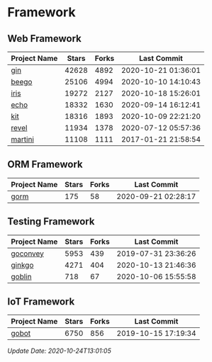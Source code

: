 # Framework

## Web Framework
| Project Name | Stars | Forks | Last Commit |
| ------------ | ----- | ----- | ----------- |
| [gin](https://github.com/gin-gonic/gin) | 42628 | 4892 | 2020-10-21 01:36:01 |
| [beego](https://github.com/astaxie/beego) | 25106 | 4994 | 2020-10-10 14:10:43 |
| [iris](https://github.com/kataras/iris) | 19272 | 2127 | 2020-10-18 15:26:01 |
| [echo](https://github.com/labstack/echo) | 18332 | 1630 | 2020-09-14 16:12:41 |
| [kit](https://github.com/go-kit/kit) | 18316 | 1893 | 2020-10-09 22:21:20 |
| [revel](https://github.com/revel/revel) | 11934 | 1378 | 2020-07-12 05:57:36 |
| [martini](https://github.com/go-martini/martini) | 11108 | 1111 | 2017-01-21 21:58:54 |

## ORM Framework
| Project Name | Stars | Forks | Last Commit |
| ------------ | ----- | ----- | ----------- |
| [gorm](https://github.com/jinzhu/gorm) | 175 | 58 | 2020-09-21 02:28:17 |

## Testing Framework
| Project Name | Stars | Forks | Last Commit |
| ------------ | ----- | ----- | ----------- |
| [goconvey](https://github.com/smartystreets/goconvey) | 5953 | 439 | 2019-07-31 23:36:26 |
| [ginkgo](https://github.com/onsi/ginkgo) | 4271 | 404 | 2020-10-13 21:46:36 |
| [goblin](https://github.com/franela/goblin) | 718 | 67 | 2020-10-06 15:55:58 |

## IoT Framework
| Project Name | Stars | Forks | Last Commit |
| ------------ | ----- | ----- | ----------- |
| [gobot](https://github.com/hybridgroup/gobot) | 6750 | 856 | 2019-10-15 17:19:34 |

*Update Date: 2020-10-24T13:01:05*